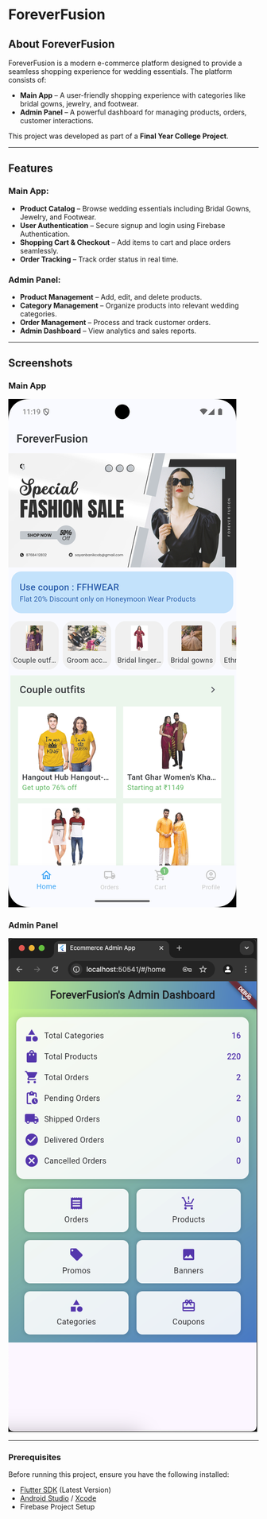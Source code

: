 # ForeverFusion

## About ForeverFusion
ForeverFusion is a modern e-commerce platform designed to provide a seamless shopping experience for wedding essentials. The platform consists of:
- **Main App** – A user-friendly shopping experience with categories like bridal gowns, jewelry, and footwear.
- **Admin Panel** – A powerful dashboard for managing products, orders, customer interactions.

This project was developed as part of a **Final Year College Project**.

---

## Features

### **Main App:**
- **Product Catalog** – Browse wedding essentials including Bridal Gowns, Jewelry, and Footwear.
- **User Authentication** – Secure signup and login using Firebase Authentication.
- **Shopping Cart & Checkout** – Add items to cart and place orders seamlessly.
- **Order Tracking** – Track order status in real time.

### **Admin Panel:**
- **Product Management** – Add, edit, and delete products.
- **Category Management** – Organize products into relevant wedding categories.
- **Order Management** – Process and track customer orders.
- **Admin Dashboard** – View analytics and sales reports.

---

## Screenshots

### **Main App**
![Main App Screenshot](sample_screenshots/MainApp.png)

### **Admin Panel**
![Admin Panel Screenshot](sample_screenshots/AdminPanel.png)

---

### **Prerequisites**
Before running this project, ensure you have the following installed:
- [Flutter SDK](https://flutter.dev/docs/get-started/install) (Latest Version)
- [Android Studio](https://developer.android.com/studio) / [Xcode](https://developer.apple.com/xcode/)
- Firebase Project Setup
